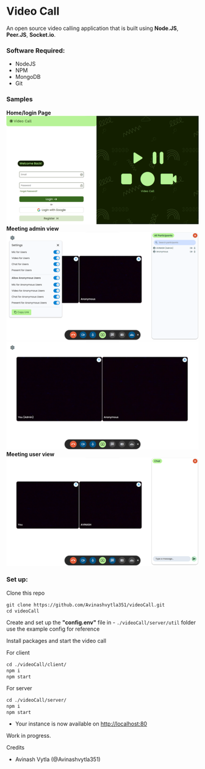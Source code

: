 # Video Call
An open source video calling application that is built using **Node.JS**, **Peer.JS**, **Socket.io**.


### Software Required:

- NodeJS
- NPM
- MongoDB
- Git

### Samples
**Home/login Page**
![Screenshot of the home page](https://github.com/Avinashvytla351/videoCall/blob/master/client/images/homepage.png)
**Meeting admin view**
![Screenshot of the meeting admin view 1](https://github.com/Avinashvytla351/videoCall/blob/master/client/images/admin%20view%201.png)
![Screenshot of the meeting admin view 2](https://github.com/Avinashvytla351/videoCall/blob/master/client/images/admin%20view%202.png)
**Meeting user view**
![Screenshot of the meeting user view](https://github.com/Avinashvytla351/videoCall/blob/master/client/images/user%20view.png)

### Set up:
Clone this repo
```
git clone https://github.com/Avinashvytla351/videoCall.git
cd videoCall
```
Create and set up the **"config.env"** file in - `./videoCall/server/util` folder use the example config for reference

Install packages and start the video call

For client
```
cd ./videoCall/client/
npm i
npm start
```
For server
```
cd ./videoCall/server/
npm i
npm start
```
- Your instance is now available on [http://localhost:80](http://localhost:80)

Work in progress.

Credits
- Avinash Vytla (@Avinashvytla351)
